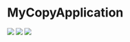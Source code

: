 # MyCopyApplication


![](https://github.com/linecyc/MyCopyApplication/blob/master/screenshots/p1.png)
![](https://github.com/linecyc/MyCopyApplication/blob/master/screenshots/p1.png)
![](https://github.com/linecyc/MyCopyApplication/blob/master/screenshots/p1.png)
